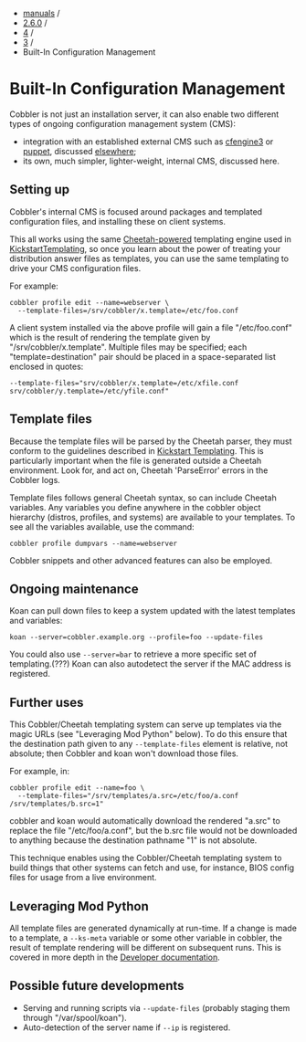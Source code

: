
<!-- begin content -->

<div id="wrap" class="container">
 <div class="row">
  <div class="span8">
<ul class="breadcrumb"><li><a href="/manuals">manuals</a> <span class="divider">/</span></li><li><a href="/manuals/2.6.0">2.6.0</a> <span class="divider">/</span></li><li><a href="/manuals/2.6.0/4_-_Advanced_Topics.html">4</a> <span class="divider">/</span></li><li><a href="/manuals/2.6.0/4/3_-_Configuration_Management.html">3</a> <span class="divider">/</span></li><li class="active">Built-In Configuration Management</li></ul>
   <h1>Built-In Configuration Management</h1>
<p>Cobbler is not just an installation server, it can also enable two different types of ongoing configuration management system (CMS):</p>

<ul>
<li>integration with an established external CMS such as <a href="http://cfengine.com/">cfengine3</a> or <a href="http://puppetlabs.com/">puppet</a>, discussed <a href="Using%20cobbler%20with%20a%20configuration%20management%20system">elsewhere</a>;</li>
<li>its own, much simpler, lighter-weight, internal CMS, discussed here.</li>
</ul>


<h2>Setting up</h2>

<p>Cobbler's internal CMS is focused around packages and templated configuration files, and installing these on client systems.</p>

<p>This all works using the same
<a href="http://cheetahtemplate.org">Cheetah-powered</a> templating engine
used in <a href="/cobbler/cobbler/wiki/KickstartTemplating">KickstartTemplating</a>,
so once you learn about the power of treating your distribution
answer files as templates, you can use the same templating to drive
your CMS configuration files.</p>

<p>For example:</p>

<pre><code>cobbler profile edit --name=webserver \
  --template-files=/srv/cobbler/x.template=/etc/foo.conf
</code></pre>

<p>A client system installed via the above profile will gain a file "/etc/foo.conf" which is the result of rendering the template given by "/srv/cobbler/x.template". Multiple files may be specified; each "template=destination" pair should be placed in a space-separated list enclosed in quotes:</p>

<pre><code>--template-files="srv/cobbler/x.template=/etc/xfile.conf srv/cobbler/y.template=/etc/yfile.conf"
</code></pre>

<h2>Template files</h2>

<p>Because the template files will be parsed by the Cheetah parser, they must conform to the guidelines described in <a href="Kickstart%20Templating">Kickstart Templating</a>. This is particularly important when the file is generated outside a Cheetah environment. Look for, and act on, Cheetah 'ParseError' errors in the Cobbler logs.</p>

<p>Template files follows general Cheetah syntax, so can include Cheetah variables. Any variables you define anywhere in the cobbler object hierarchy (distros, profiles, and systems) are available to your templates. To see all the variables available, use the command:</p>

<pre><code>cobbler profile dumpvars --name=webserver
</code></pre>

<p>Cobbler snippets and other advanced features can also be employed.</p>

<h2>Ongoing maintenance</h2>

<p>Koan can pull down files to keep a system updated with the latest templates and variables:</p>

<pre><code>koan --server=cobbler.example.org --profile=foo --update-files
</code></pre>

<p>You could also use <code>--server=bar</code> to retrieve a more specific set of templating.(???) Koan can also autodetect the server if the MAC address is registered.</p>

<h2>Further uses</h2>

<p>This Cobbler/Cheetah templating system can serve up templates via the magic URLs (see "Leveraging Mod Python" below). To do this ensure that the destination path given to any <code>--template-files</code> element is relative, not absolute; then Cobbler and koan won't download those files.</p>

<p>For example, in:</p>

<pre><code>cobbler profile edit --name=foo \
  --template-files="/srv/templates/a.src=/etc/foo/a.conf /srv/templates/b.src=1"
</code></pre>

<p>cobbler and koan would automatically download the rendered "a.src" to replace the file "/etc/foo/a.conf", but the b.src file would not be downloaded to anything because the destination pathname "1" is not absolute.</p>

<p>This technique enables using the Cobbler/Cheetah templating system to build things that other systems can fetch and use, for instance, BIOS config files for usage from a live environment.</p>

<h2>Leveraging Mod Python</h2>

<p>All template files are generated dynamically at run-time. If a change is made to a template, a <code>--ks-meta</code> variable or
some other variable in cobbler, the result of template rendering will be different on subsequent runs. This is covered in more depth in the <a href="Developer%20documentation">Developer documentation</a>.</p>

<h2>Possible future developments</h2>

<ul>
<li>Serving and running scripts via <code>--update-files</code> (probably staging them through "/var/spool/koan").</li>
<li>Auto-detection of the server name if <code>--ip</code> is registered.</li>
</ul>

